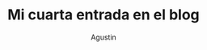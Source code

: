 ---
layout: ../../layouts/MarkdownPostLayout.astro
title: Mi cuarta entrada en el blog
author: Agustin
description: "Esta entrada aparecera sola"
image:
  url: "https://docs.astro.build/default-og-image.png"
  alt: "La palabra 'astro' contra una ilustración de planetas y estrellas."
pubDate: 2022-08-08
tags: ["astro", "éxitos"]
---